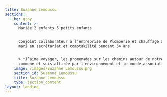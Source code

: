 ```yaml
---
title: Suzanne Lemoussu
sections:
  - bg: gray
    content: >-
      Mariée 2 enfants 5 petits enfants


      Conjoint collaborateur à l’entreprise de Plomberie et chauffage avec mon
      mari en secrétariat et comptabilité pendant 34 ans. 


      > *J’aime voyager, les promenades sur les chemins autour de notre belle
      commune et suis attirée par l’environnement et le monde associatif.*
    image: /images/Suzanne Lemoussu.png
    section_id: Suzanne Lemoussu
    title: Suzanne Lemoussu
    type: section_content
layout: landing
---
```


